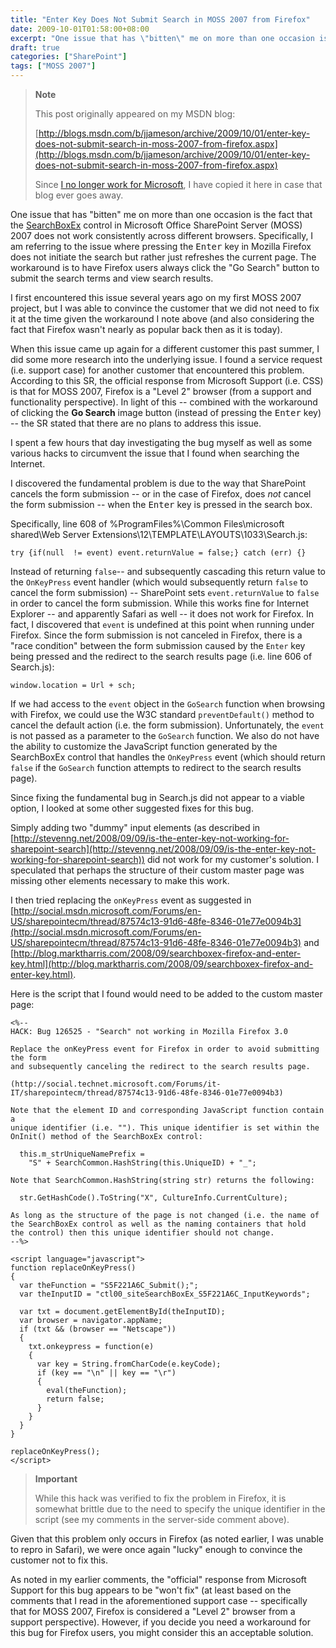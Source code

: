 ```yaml
---
title: "Enter Key Does Not Submit Search in MOSS 2007 from Firefox"
date: 2009-10-01T01:58:00+08:00
excerpt: "One issue that has \"bitten\" me on more than one occasion is the fact that the SearchBoxEx control in Microsoft Office SharePoint Server (MOSS) 2007 does not work consistently across different browsers. Specifically, I am referring to the issue where pressing..."
draft: true
categories: ["SharePoint"]
tags: ["MOSS 2007"]
---
```


> **Note**
>
> This post originally appeared on my MSDN blog:
>
> [http://blogs.msdn.com/b/jjameson/archive/2009/10/01/enter-key-does-not-submit-search-in-moss-2007-from-firefox.aspx](http://blogs.msdn.com/b/jjameson/archive/2009/10/01/enter-key-does-not-submit-search-in-moss-2007-from-firefox.aspx)
>
> Since
> [I no longer work for Microsoft](/blog/jjameson/2011/09/02/last-day-with-microsoft), I have copied it here in case that blog
> ever goes away.

One issue that has "bitten" me on more than one occasion is the fact that the [SearchBoxEx](http://msdn.microsoft.com/en-us/library/microsoft.sharepoint.portal.webcontrols.searchboxex.aspx) control in Microsoft Office SharePoint Server (MOSS) 2007 does not  work consistently across different browsers. Specifically, I am referring to the  issue where pressing the <kbd>Enter</kbd> key in Mozilla Firefox does not initiate  the search but rather just refreshes the current page. The workaround is to have  Firefox users always click the "Go Search" button to submit the search terms and  view search results.

I first encountered this issue several years ago on my first MOSS 2007 project,  but I was able to convince the customer that we did not need to fix it at the time  given the workaround I note above (and also considering the fact that Firefox wasn't  nearly as popular back then as it is today).

When this issue came up again for a different customer this past summer, I did  some more research into the underlying issue. I found a service request (i.e. support  case) for another customer that encountered this problem. According to this SR,  the official response from Microsoft Support (i.e. CSS) is that for MOSS 2007, Firefox  is a "Level 2" browser (from a support and functionality perspective). In light  of this -- combined with the workaround of clicking the **Go Search** image button (instead of pressing the <kbd>Enter</kbd> key) -- the SR stated  that there are no plans to address this issue.

I spent a few hours that day investigating the bug myself as well as some various  hacks to circumvent the issue that I found when searching the Internet.

I discovered the fundamental problem is due to the way that SharePoint cancels  the form submission -- or in the case of Firefox, does *not* cancel the form  submission -- when the <kbd>Enter</kbd> key is pressed in the search box.

Specifically, line 608 of %ProgramFiles%\Common Files\microsoft shared\Web Server  Extensions\12\TEMPLATE\LAYOUTS\1033\Search.js:

`try {if(null  != event) event.returnValue = false;} catch (err) {}`

Instead of returning `false`--  and subsequently cascading this return value to the `OnKeyPress` event  handler (which would subsequently return `false`  to cancel the form submission) -- SharePoint sets `event.returnValue`  to `false` in order to cancel the  form submission. While this works fine for Internet Explorer -- and apparently Safari  as well -- it does not work for Firefox. In fact, I discovered that `event`  is undefined at this point when running under Firefox. Since the form submission  is not canceled in Firefox, there is a "race condition" between the form submission  caused by the `Enter` key being pressed and the redirect to the search  results page (i.e. line 606 of Search.js):

`window.location = Url + sch;`

If we had access to the `event` object in the `GoSearch`  function when browsing with Firefox, we could use the W3C standard `preventDefault()`  method to cancel the default action (i.e. the form submission). Unfortunately, the `event` is not passed as a parameter to the `GoSearch` function.  We also do not have the ability to customize the JavaScript function generated by  the SearchBoxEx control that handles the `OnKeyPress` event (which should  return `false` if the `GoSearch`  function attempts to redirect to the search results page).

Since fixing the fundamental bug in Search.js did not appear to a viable option,  I looked at some other suggested fixes for this bug.

Simply adding two "dummy" input elements (as described in [http://stevenng.net/2008/09/09/is-the-enter-key-not-working-for-sharepoint-search](http://stevenng.net/2008/09/09/is-the-enter-key-not-working-for-sharepoint-search))  did not work for my customer's solution. I speculated that perhaps the structure  of their custom master page was missing other elements necessary to make this work.

I then tried replacing the `onKeyPress` event as suggested in [http://social.msdn.microsoft.com/Forums/en-US/sharepointecm/thread/87574c13-91d6-48fe-8346-01e77e0094b3](http://social.msdn.microsoft.com/Forums/en-US/sharepointecm/thread/87574c13-91d6-48fe-8346-01e77e0094b3)  and [http://blog.marktharris.com/2008/09/searchboxex-firefox-and-enter-key.html](http://blog.marktharris.com/2008/09/searchboxex-firefox-and-enter-key.html).

Here is the script that I found would need to be added to the custom master page:

```
<%--
HACK: Bug 126525 - "Search" not working in Mozilla Firefox 3.0

Replace the onKeyPress event for Firefox in order to avoid submitting the form
and subsequently canceling the redirect to the search results page.

(http://social.technet.microsoft.com/Forums/it-IT/sharepointecm/thread/87574c13-91d6-48fe-8346-01e77e0094b3)

Note that the element ID and corresponding JavaScript function contain a
unique identifier (i.e. ""). This unique identifier is set within the
OnInit() method of the SearchBoxEx control:

  this.m_strUniqueNamePrefix =
    "S" + SearchCommon.HashString(this.UniqueID) + "_";

Note that SearchCommon.HashString(string str) returns the following:

  str.GetHashCode().ToString("X", CultureInfo.CurrentCulture);

As long as the structure of the page is not changed (i.e. the name of
the SearchBoxEx control as well as the naming containers that hold
the control) then this unique identifier should not change.
--%>

<script language="javascript">
function replaceOnKeyPress()
{
  var theFunction = "S5F221A6C_Submit();";
  var theInputID = "ctl00_siteSearchBoxEx_S5F221A6C_InputKeywords";
 
  var txt = document.getElementById(theInputID);
  var browser = navigator.appName;
  if (txt && (browser == "Netscape"))
  {
    txt.onkeypress = function(e)
    {
      var key = String.fromCharCode(e.keyCode);
      if (key == "\n" || key == "\r")
      {
        eval(theFunction);
        return false;
      }
    }
  }
}
 
replaceOnKeyPress();
</script>
```

> **Important**
>
> While this hack was verified to fix the problem in Firefox, it is somewhat brittle due to the need to specify the unique identifier in the script (see my comments in the server-side comment above).

Given that this problem only occurs in Firefox (as noted earlier, I was unable  to repro in Safari), we were once again "lucky" enough to convince the customer  not to fix this.

As noted in my earlier comments, the "official" response from Microsoft Support  for this bug appears to be "won't fix" (at least based on the comments that I read  in the aforementioned support case -- specifically that for MOSS 2007, Firefox is  considered a "Level 2" browser from a support perspective). However, if you decide  you need a workaround for this bug for Firefox users, you might consider this an  acceptable solution.

